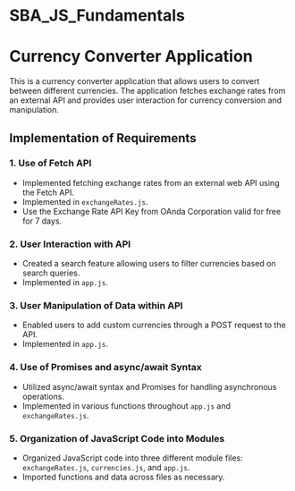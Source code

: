 # SBA_JS_Fundamentals

# Currency Converter Application

This is a currency converter application that allows users to convert between different currencies. The application fetches exchange rates from an external API and provides user interaction for currency conversion and manipulation.

## Implementation of Requirements

### 1. Use of Fetch API

- Implemented fetching exchange rates from an external web API using the Fetch API.
- Implemented in `exchangeRates.js`.
- Use the Exchange Rate API Key from OAnda Corporation valid for free for 7 days.

### 2. User Interaction with API

- Created a search feature allowing users to filter currencies based on search queries.
- Implemented in `app.js`.

### 3. User Manipulation of Data within API

- Enabled users to add custom currencies through a POST request to the API.
- Implemented in `app.js`.

### 4. Use of Promises and async/await Syntax

- Utilized async/await syntax and Promises for handling asynchronous operations.
- Implemented in various functions throughout `app.js` and `exchangeRates.js`.

### 5. Organization of JavaScript Code into Modules

- Organized JavaScript code into three different module files: `exchangeRates.js`, `currencies.js`, and `app.js`.
- Imported functions and data across files as necessary.


